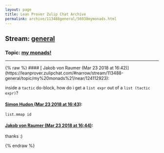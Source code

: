 ```yaml
---
layout: page
title: Lean Prover Zulip Chat Archive 
permalink: archive/113488general/56938mymonads.html
---
```


## Stream: [general](https://leanprover-community.github.io/archive/113488general/index.html)
### Topic: [my monads!](https://leanprover-community.github.io/archive/113488general/56938mymonads.html)

---

<base href="https://leanprover.zulipchat.com">
{% raw %}
#### [ Jakob von Raumer (Mar 23 2018 at 16:42)](https://leanprover.zulipchat.com/#narrow/stream/113488-general/topic/my%20monads%21/near/124112923):
<p>inside a <code>tactic</code> do-block, how do i get a <code>list expr</code> out of a <code>list (tactic expr)</code>?</p>

#### [ Simon Hudon (Mar 23 2018 at 16:43)](https://leanprover.zulipchat.com/#narrow/stream/113488-general/topic/my%20monads%21/near/124112943):
<p><code>list.mmap id</code></p>

#### [ Jakob von Raumer (Mar 23 2018 at 16:44)](https://leanprover.zulipchat.com/#narrow/stream/113488-general/topic/my%20monads%21/near/124113009):
<p>thanks :)</p>


{% endraw %}

